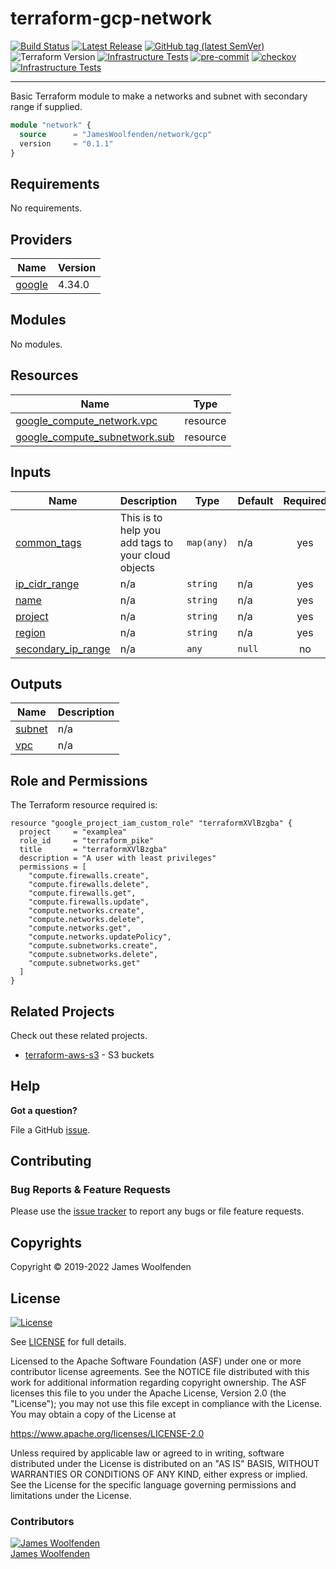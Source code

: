 # terraform-gcp-network

[![Build Status](https://github.com/JamesWoolfenden/terraform-gcp-network/workflows/Verify%20and%20Bump/badge.svg?branch=master)](https://github.com/JamesWoolfenden/terraform-gcp-network)
[![Latest Release](https://img.shields.io/github/release/JamesWoolfenden/terraform-gcp-network.svg)](https://github.com/JamesWoolfenden/terraform-gcp-network/releases/latest)
[![GitHub tag (latest SemVer)](https://img.shields.io/github/tag/JamesWoolfenden/terraform-gcp-network.svg?label=latest)](https://github.com/JamesWoolfenden/terraform-gcp-network/releases/latest)
![Terraform Version](https://img.shields.io/badge/tf-%3E%3D0.14.0-blue.svg)
[![Infrastructure Tests](https://www.bridgecrew.cloud/badges/github/JamesWoolfenden/terraform-gcp-network/cis_aws)](https://www.bridgecrew.cloud/link/badge?vcs=github&fullRepo=JamesWoolfenden%2Fterraform-gcp-network&benchmark=CIS+AWS+V1.2)
[![pre-commit](https://img.shields.io/badge/pre--commit-enabled-brightgreen?logo=pre-commit&logoColor=white)](https://github.com/pre-commit/pre-commit)
[![checkov](https://img.shields.io/badge/checkov-verified-brightgreen)](https://www.checkov.io/)
[![Infrastructure Tests](https://www.bridgecrew.cloud/badges/github/jameswoolfenden/terraform-gcp-network/general)](https://www.bridgecrew.cloud/link/badge?vcs=github&fullRepo=JamesWoolfenden%2Fterraform-gcp-network&benchmark=INFRASTRUCTURE+SECURITY)

---

Basic Terraform module to make a networks and subnet with secondary range if supplied.

```terraform
module "network" {
  source      = "JamesWoolfenden/network/gcp"
  version     = "0.1.1"
}
```

<!-- BEGINNING OF PRE-COMMIT-TERRAFORM DOCS HOOK -->
## Requirements

No requirements.

## Providers

| Name | Version |
|------|---------|
| <a name="provider_google"></a> [google](#provider\_google) | 4.34.0 |

## Modules

No modules.

## Resources

| Name | Type |
|------|------|
| [google_compute_network.vpc](https://registry.terraform.io/providers/hashicorp/google/latest/docs/resources/compute_network) | resource |
| [google_compute_subnetwork.sub](https://registry.terraform.io/providers/hashicorp/google/latest/docs/resources/compute_subnetwork) | resource |

## Inputs

| Name | Description | Type | Default | Required |
|------|-------------|------|---------|:--------:|
| <a name="input_common_tags"></a> [common\_tags](#input\_common\_tags) | This is to help you add tags to your cloud objects | `map(any)` | n/a | yes |
| <a name="input_ip_cidr_range"></a> [ip\_cidr\_range](#input\_ip\_cidr\_range) | n/a | `string` | n/a | yes |
| <a name="input_name"></a> [name](#input\_name) | n/a | `string` | n/a | yes |
| <a name="input_project"></a> [project](#input\_project) | n/a | `string` | n/a | yes |
| <a name="input_region"></a> [region](#input\_region) | n/a | `string` | n/a | yes |
| <a name="input_secondary_ip_range"></a> [secondary\_ip\_range](#input\_secondary\_ip\_range) | n/a | `any` | `null` | no |

## Outputs

| Name | Description |
|------|-------------|
| <a name="output_subnet"></a> [subnet](#output\_subnet) | n/a |
| <a name="output_vpc"></a> [vpc](#output\_vpc) | n/a |
<!-- END OF PRE-COMMIT-TERRAFORM DOCS HOOK -->

## Role and Permissions

<!-- BEGINNING OF PRE-COMMIT-PIKE DOCS HOOK -->
The Terraform resource required is:

```golang
resource "google_project_iam_custom_role" "terraformXVlBzgba" {
  project     = "examplea"
  role_id     = "terraform_pike"
  title       = "terraformXVlBzgba"
  description = "A user with least privileges"
  permissions = [
    "compute.firewalls.create",
    "compute.firewalls.delete",
    "compute.firewalls.get",
    "compute.firewalls.update",
    "compute.networks.create",
    "compute.networks.delete",
    "compute.networks.get",
    "compute.networks.updatePolicy",
    "compute.subnetworks.create",
    "compute.subnetworks.delete",
    "compute.subnetworks.get"
  ]
}

```
<!-- END OF PRE-COMMIT-PIKE DOCS HOOK -->

## Related Projects

Check out these related projects.

- [terraform-aws-s3](https://github.com/jameswoolfenden/terraform-aws-s3) - S3 buckets

## Help

**Got a question?**

File a GitHub [issue](https://github.com/JamesWoolfenden/terraform-gcp-network/issues).

## Contributing

### Bug Reports & Feature Requests

Please use the [issue tracker](https://github.com/JamesWoolfenden/terraform-gcp-network/issues) to report any bugs or file feature requests.

## Copyrights

Copyright © 2019-2022 James Woolfenden

## License

[![License](https://img.shields.io/badge/License-Apache%202.0-blue.svg)](https://opensource.org/licenses/Apache-2.0)

See [LICENSE](LICENSE) for full details.

Licensed to the Apache Software Foundation (ASF) under one
or more contributor license agreements. See the NOTICE file
distributed with this work for additional information
regarding copyright ownership. The ASF licenses this file
to you under the Apache License, Version 2.0 (the
"License"); you may not use this file except in compliance
with the License. You may obtain a copy of the License at

<https://www.apache.org/licenses/LICENSE-2.0>

Unless required by applicable law or agreed to in writing,
software distributed under the License is distributed on an
"AS IS" BASIS, WITHOUT WARRANTIES OR CONDITIONS OF ANY
KIND, either express or implied. See the License for the
specific language governing permissions and limitations
under the License.

### Contributors

[![James Woolfenden][jameswoolfenden_avatar]][jameswoolfenden_homepage]<br/>[James Woolfenden][jameswoolfenden_homepage]

[jameswoolfenden_homepage]: https://github.com/jameswoolfenden
[jameswoolfenden_avatar]: https://github.com/jameswoolfenden.png?size=150
